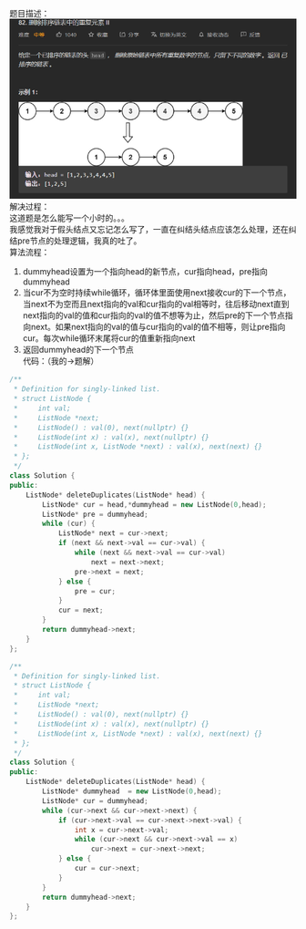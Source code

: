 题目描述：  
![image](/basicaldatastructure/linkedlist/image/image11.png)  
解决过程：  
这道题是怎么能写一个小时的。。。  
我感觉我对于假头结点又忘记怎么写了，一直在纠结头结点应该怎么处理，还在纠结pre节点的处理逻辑，我真的吐了。  
算法流程：  
1. dummyhead设置为一个指向head的新节点，cur指向head，pre指向dummyhead
2. 当cur不为空时持续while循环，循环体里面使用next接收cur的下一个节点，当next不为空而且next指向的val和cur指向的val相等时，往后移动next直到next指向的val的值和cur指向的val的值不想等为止，然后pre的下一个节点指向next。如果next指向的val的值与cur指向的val的值不相等，则让pre指向cur。每次while循环末尾将cur的值重新指向next
3. 返回dummyhead的下一个节点  
代码：（我的→题解）  
```cpp
/**
 * Definition for singly-linked list.
 * struct ListNode {
 *     int val;
 *     ListNode *next;
 *     ListNode() : val(0), next(nullptr) {}
 *     ListNode(int x) : val(x), next(nullptr) {}
 *     ListNode(int x, ListNode *next) : val(x), next(next) {}
 * };
 */
class Solution {
public:
    ListNode* deleteDuplicates(ListNode* head) {
        ListNode* cur = head,*dummyhead = new ListNode(0,head);
        ListNode* pre = dummyhead;
        while (cur) {
            ListNode* next = cur->next;
            if (next && next->val == cur->val) {
                while (next && next->val == cur->val)
                    next = next->next;
                pre->next = next;
            } else {
                pre = cur;
            }
            cur = next;
        }
        return dummyhead->next;
    }
};
```  
```cpp
/**
 * Definition for singly-linked list.
 * struct ListNode {
 *     int val;
 *     ListNode *next;
 *     ListNode() : val(0), next(nullptr) {}
 *     ListNode(int x) : val(x), next(nullptr) {}
 *     ListNode(int x, ListNode *next) : val(x), next(next) {}
 * };
 */
class Solution {
public:
    ListNode* deleteDuplicates(ListNode* head) {
        ListNode* dummyhead  = new ListNode(0,head);
        ListNode* cur = dummyhead;
        while (cur->next && cur->next->next) {
            if (cur->next->val == cur->next->next->val) {
                int x = cur->next->val;
                while (cur->next && cur->next->val == x) 
                    cur->next = cur->next->next;
            } else {
                cur = cur->next;
            }
        }
        return dummyhead->next;
    }
};
```